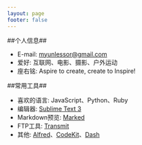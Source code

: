 ```yaml
---
layout: page
footer: false
---
```


##个人信息##

* E-mail: myunlessor@gmail.com
* 爱好: 互联网、电影、摄影、户外运动
* 座右铭: Aspire to create, create to Inspire!

##常用工具##

* 喜欢的语言: JavaScript、Python、Ruby
* 编辑器: [Sublime Text 3](http://goo.gl/Frc2)
* Markdown预览: [Marked](http://goo.gl/dmhu0)
* FTP工具: [Transmit](https://panic.com/transmit/)
* 其他: [Alfred](http://www.alfredapp.com/)、[CodeKit](https://incident57.com/codekit/)、[Dash](http://kapeli.com/dash)
